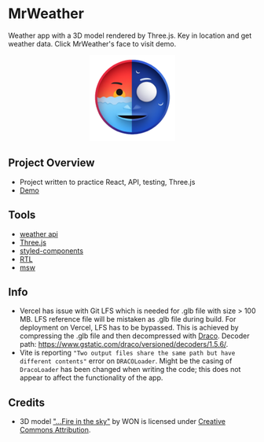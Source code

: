 # MrWeather

Weather app with a 3D model rendered by Three.js. Key in location and get
weather data. Click MrWeather's face to visit demo.

<p align="center">
    <a href="https://mr-weather.vercel.app/" target="_blank" rel="noreferrer">
        <img src="./public/mrWeather.png" alt="MrWeather icon" width="175">
    </a>
</p>

## Project Overview

- Project written to practice React, API, testing, Three.js
- [Demo](https://mr-weather.vercel.app/)

## Tools

- [weather api](https://www.weatherapi.com/)
- [Three.js](https://threejs.org/docs/index.html#manual/en/introduction/Creating-a-scene)
- [styled-components](https://github.com/styled-components/styled-components)
- [RTL](https://testing-library.com/docs/react-testing-library/intro/)
- [msw](https://github.com/mswjs/msw)

## Info

- Vercel has issue with Git LFS which is needed for .glb file with size > 100
  MB. LFS reference file will be mistaken as .glb file during build. For
  deployment on Vercel, LFS has to be bypassed. This is achieved by compressing
  the .glb file and then decompressed with
  [Draco](https://github.com/google/draco). Decoder path:
  https://www.gstatic.com/draco/versioned/decoders/1.5.6/.
- Vite is reporting `"Two output files share the same path but have different contents"`
  error on `DRACOLoader`. Might be the casing of `DracoLoader` has been changed
  when writing the code; this does not appear to affect the functionality of the
  app.

## Credits

- 3D model ["...Fire in the sky"](https://skfb.ly/oCXvT) by WON is licensed
  under [Creative Commons
  Attribution](http://creativecommons.org/licenses/by/4.0/).
